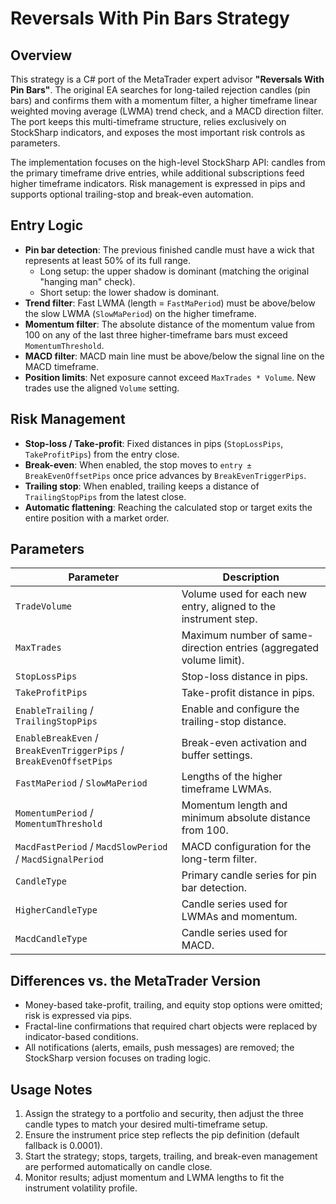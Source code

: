 # Reversals With Pin Bars Strategy

## Overview
This strategy is a C# port of the MetaTrader expert advisor **"Reversals With Pin Bars"**. The original EA searches for
long-tailed rejection candles (pin bars) and confirms them with a momentum filter, a higher timeframe
linear weighted moving average (LWMA) trend check, and a MACD direction filter. The port keeps this multi-timeframe
structure, relies exclusively on StockSharp indicators, and exposes the most important risk controls as parameters.

The implementation focuses on the high-level StockSharp API: candles from the primary timeframe drive entries, while
additional subscriptions feed higher timeframe indicators. Risk management is expressed in pips and supports optional
trailing-stop and break-even automation.

## Entry Logic
- **Pin bar detection**: The previous finished candle must have a wick that represents at least 50% of its full range.
  - Long setup: the upper shadow is dominant (matching the original "hanging man" check).
  - Short setup: the lower shadow is dominant.
- **Trend filter**: Fast LWMA (length = `FastMaPeriod`) must be above/below the slow LWMA (`SlowMaPeriod`) on the higher timeframe.
- **Momentum filter**: The absolute distance of the momentum value from 100 on any of the last three higher-timeframe bars must
  exceed `MomentumThreshold`.
- **MACD filter**: MACD main line must be above/below the signal line on the MACD timeframe.
- **Position limits**: Net exposure cannot exceed `MaxTrades * Volume`. New trades use the aligned `Volume` setting.

## Risk Management
- **Stop-loss / Take-profit**: Fixed distances in pips (`StopLossPips`, `TakeProfitPips`) from the entry close.
- **Break-even**: When enabled, the stop moves to `entry ± BreakEvenOffsetPips` once price advances by `BreakEvenTriggerPips`.
- **Trailing stop**: When enabled, trailing keeps a distance of `TrailingStopPips` from the latest close.
- **Automatic flattening**: Reaching the calculated stop or target exits the entire position with a market order.

## Parameters
| Parameter | Description |
| --- | --- |
| `TradeVolume` | Volume used for each new entry, aligned to the instrument step. |
| `MaxTrades` | Maximum number of same-direction entries (aggregated volume limit). |
| `StopLossPips` | Stop-loss distance in pips. |
| `TakeProfitPips` | Take-profit distance in pips. |
| `EnableTrailing` / `TrailingStopPips` | Enable and configure the trailing-stop distance. |
| `EnableBreakEven` / `BreakEvenTriggerPips` / `BreakEvenOffsetPips` | Break-even activation and buffer settings. |
| `FastMaPeriod` / `SlowMaPeriod` | Lengths of the higher timeframe LWMAs. |
| `MomentumPeriod` / `MomentumThreshold` | Momentum length and minimum absolute distance from 100. |
| `MacdFastPeriod` / `MacdSlowPeriod` / `MacdSignalPeriod` | MACD configuration for the long-term filter. |
| `CandleType` | Primary candle series for pin bar detection. |
| `HigherCandleType` | Candle series used for LWMAs and momentum. |
| `MacdCandleType` | Candle series used for MACD. |

## Differences vs. the MetaTrader Version
- Money-based take-profit, trailing, and equity stop options were omitted; risk is expressed via pips.
- Fractal-line confirmations that required chart objects were replaced by indicator-based conditions.
- All notifications (alerts, emails, push messages) are removed; the StockSharp version focuses on trading logic.

## Usage Notes
1. Assign the strategy to a portfolio and security, then adjust the three candle types to match your desired multi-timeframe setup.
2. Ensure the instrument price step reflects the pip definition (default fallback is 0.0001).
3. Start the strategy; stops, targets, trailing, and break-even management are performed automatically on candle close.
4. Monitor results; adjust momentum and LWMA lengths to fit the instrument volatility profile.
